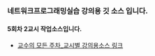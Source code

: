 ### 네트워크프로그래밍실습 강의용 깃 소스 입니다.
#### 5회차 2교시 작업소스입니다.
- [교수의 모든 주차_교시별 강의용소스 링크](https://github.com/miniplugin/kimilguk-boot3/branches/all)
